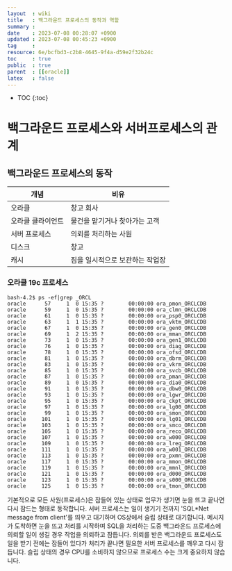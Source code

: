 ```yaml
---
layout  : wiki
title   : 백그라운드 프로세스의 동작과 역할
summary : 
date    : 2023-07-08 00:28:07 +0900
updated : 2023-07-08 00:45:23 +0900
tag     : 
resource: 6e/bcfbd3-c2b8-4645-9f4a-d59e2f32b24c
toc     : true
public  : true
parent  : [[oracle]]
latex   : false
---
```

* TOC
{:toc}

# 백그라운드 프로세스와 서버프로세스의 관계

## 백그라운드 프로세스의 동작

| 개념              | 비유                            |
|-------------------|---------------------------------|
| 오라클            | 창고 회사                       |
| 오라클 클라이언트 | 물건을 맡기거나 찾아가는 고객   |
| 서버 프로세스     | 의뢰를 처리하는 사원            |
| 디스크            | 창고                            |
| 캐시              | 짐을 일시적으로 보관하는 작업장 |

### 오라클 19c 프로세스
```console
bash-4.2$ ps -ef|grep _ORCL
oracle      57     1  0 15:35 ?        00:00:00 ora_pmon_ORCLCDB
oracle      59     1  0 15:35 ?        00:00:00 ora_clmn_ORCLCDB
oracle      61     1  0 15:35 ?        00:00:00 ora_psp0_ORCLCDB
oracle      63     1  1 15:35 ?        00:00:00 ora_vktm_ORCLCDB
oracle      67     1  0 15:35 ?        00:00:00 ora_gen0_ORCLCDB
oracle      69     1  2 15:35 ?        00:00:00 ora_mman_ORCLCDB
oracle      73     1  0 15:35 ?        00:00:00 ora_gen1_ORCLCDB
oracle      76     1  0 15:35 ?        00:00:00 ora_diag_ORCLCDB
oracle      78     1  0 15:35 ?        00:00:00 ora_ofsd_ORCLCDB
oracle      81     1  0 15:35 ?        00:00:00 ora_dbrm_ORCLCDB
oracle      83     1  0 15:35 ?        00:00:00 ora_vkrm_ORCLCDB
oracle      85     1  0 15:35 ?        00:00:00 ora_svcb_ORCLCDB
oracle      87     1  0 15:35 ?        00:00:00 ora_pman_ORCLCDB
oracle      89     1  0 15:35 ?        00:00:00 ora_dia0_ORCLCDB
oracle      91     1  0 15:35 ?        00:00:00 ora_dbw0_ORCLCDB
oracle      93     1  0 15:35 ?        00:00:00 ora_lgwr_ORCLCDB
oracle      95     1  0 15:35 ?        00:00:00 ora_ckpt_ORCLCDB
oracle      97     1  0 15:35 ?        00:00:00 ora_lg00_ORCLCDB
oracle      99     1  0 15:35 ?        00:00:00 ora_smon_ORCLCDB
oracle     101     1  0 15:35 ?        00:00:00 ora_lg01_ORCLCDB
oracle     103     1  0 15:35 ?        00:00:00 ora_smco_ORCLCDB
oracle     105     1  0 15:35 ?        00:00:00 ora_reco_ORCLCDB
oracle     107     1  0 15:35 ?        00:00:00 ora_w000_ORCLCDB
oracle     109     1  0 15:35 ?        00:00:00 ora_lreg_ORCLCDB
oracle     111     1  0 15:35 ?        00:00:00 ora_w001_ORCLCDB
oracle     113     1  0 15:35 ?        00:00:00 ora_pxmn_ORCLCDB
oracle     117     1  0 15:35 ?        00:00:00 ora_mmon_ORCLCDB
oracle     119     1  0 15:35 ?        00:00:00 ora_mmnl_ORCLCDB
oracle     121     1  0 15:35 ?        00:00:00 ora_d000_ORCLCDB
oracle     123     1  0 15:35 ?        00:00:00 ora_s000_ORCLCDB
oracle     125     1  0 15:35 ?        00:00:00 ora_tmon_ORCLCDB
```

기본적으로 모든 사원(프로세스)은 잠들어 있는 상태로 업무가 생기면 눈을 뜨고 끝나면 다시 잠드는 형태로 동작합니다. 서버 프로세스는 일이 생기기 전까지 'SQL*Net message from client'를 띄우고 대기하며 OS상에서 슬립 상태로 대기합니다. 메시지가 도착하면 눈을 뜨고 처리를 시작하며 SQL을 처리하는 도중 백그라운드 프로세스에 의뢰할 일이 생길 경우 작업을 의뢰하고 잠듭니다. 의뢰를 받은 백그라운드 프로세스도 일을 받기 전에는 잠들어 있다가 처리가 끝나면 필요한 서버 프로세스를 깨우고 다시 잠듭니다. 슬립 상태의 경우 CPU를 소비하지 않으므로 프로세스 수는 크게 중요하지 않습니다. 

